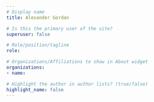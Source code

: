 ```yaml
---
# Display name
title: Alexander Gordan

# Is this the primary user of the site?
superuser: false

# Role/position/tagline
role: 

# Organizations/Affiliations to show in About widget
organizations:
- name: 

# Highlight the author in author lists? (true/false)
highlight_name: false
---
```

<br>
